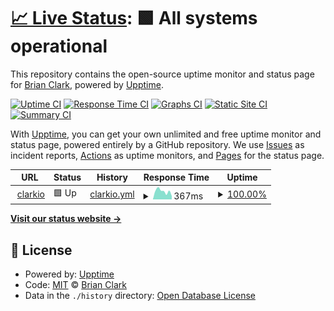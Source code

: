 # [📈 Live Status](https://clarkio.github.io/clarkio.com-uptime): <!--live status--> **🟩 All systems operational**

This repository contains the open-source uptime monitor and status page for [Brian Clark](https://www.clarkio.com), powered by [Upptime](https://github.com/upptime/upptime).

[![Uptime CI](https://github.com/clarkio/clarkio.com-uptime/workflows/Uptime%20CI/badge.svg)](https://github.com/clarkio/clarkio.com-uptime/actions?query=workflow%3A%22Uptime+CI%22)
[![Response Time CI](https://github.com/clarkio/clarkio.com-uptime/workflows/Response%20Time%20CI/badge.svg)](https://github.com/clarkio/clarkio.com-uptime/actions?query=workflow%3A%22Response+Time+CI%22)
[![Graphs CI](https://github.com/clarkio/clarkio.com-uptime/workflows/Graphs%20CI/badge.svg)](https://github.com/clarkio/clarkio.com-uptime/actions?query=workflow%3A%22Graphs+CI%22)
[![Static Site CI](https://github.com/clarkio/clarkio.com-uptime/workflows/Static%20Site%20CI/badge.svg)](https://github.com/clarkio/clarkio.com-uptime/actions?query=workflow%3A%22Static+Site+CI%22)
[![Summary CI](https://github.com/clarkio/clarkio.com-uptime/workflows/Summary%20CI/badge.svg)](https://github.com/clarkio/clarkio.com-uptime/actions?query=workflow%3A%22Summary+CI%22)

With [Upptime](https://upptime.js.org), you can get your own unlimited and free uptime monitor and status page, powered entirely by a GitHub repository. We use [Issues](https://github.com/clarkio/clarkio.com-uptime/issues) as incident reports, [Actions](https://github.com/clarkio/clarkio.com-uptime/actions) as uptime monitors, and [Pages](https://clarkio.github.io/clarkio.com-uptime) for the status page.

<!--start: status pages-->
<!-- This summary is generated by Upptime (https://github.com/upptime/upptime) -->
<!-- Do not edit this manually, your changes will be overwritten -->
<!-- prettier-ignore -->
| URL | Status | History | Response Time | Uptime |
| --- | ------ | ------- | ------------- | ------ |
| <img alt="" src="https://icons.duckduckgo.com/ip3/www.clarkio.com.ico" height="13"> [clarkio](https://www.clarkio.com) | 🟩 Up | [clarkio.yml](https://github.com/clarkio/clarkio.com-uptime/commits/HEAD/history/clarkio.yml) | <details><summary><img alt="Response time graph" src="./graphs/clarkio/response-time-week.png" height="20"> 367ms</summary><br><a href="https://clarkio.github.io/clarkio.com-uptime/history/clarkio"><img alt="Response time 386" src="https://img.shields.io/endpoint?url=https%3A%2F%2Fraw.githubusercontent.com%2Fclarkio%2Fclarkio.com-uptime%2FHEAD%2Fapi%2Fclarkio%2Fresponse-time.json"></a><br><a href="https://clarkio.github.io/clarkio.com-uptime/history/clarkio"><img alt="24-hour response time 417" src="https://img.shields.io/endpoint?url=https%3A%2F%2Fraw.githubusercontent.com%2Fclarkio%2Fclarkio.com-uptime%2FHEAD%2Fapi%2Fclarkio%2Fresponse-time-day.json"></a><br><a href="https://clarkio.github.io/clarkio.com-uptime/history/clarkio"><img alt="7-day response time 367" src="https://img.shields.io/endpoint?url=https%3A%2F%2Fraw.githubusercontent.com%2Fclarkio%2Fclarkio.com-uptime%2FHEAD%2Fapi%2Fclarkio%2Fresponse-time-week.json"></a><br><a href="https://clarkio.github.io/clarkio.com-uptime/history/clarkio"><img alt="30-day response time 342" src="https://img.shields.io/endpoint?url=https%3A%2F%2Fraw.githubusercontent.com%2Fclarkio%2Fclarkio.com-uptime%2FHEAD%2Fapi%2Fclarkio%2Fresponse-time-month.json"></a><br><a href="https://clarkio.github.io/clarkio.com-uptime/history/clarkio"><img alt="1-year response time 386" src="https://img.shields.io/endpoint?url=https%3A%2F%2Fraw.githubusercontent.com%2Fclarkio%2Fclarkio.com-uptime%2FHEAD%2Fapi%2Fclarkio%2Fresponse-time-year.json"></a></details> | <details><summary><a href="https://clarkio.github.io/clarkio.com-uptime/history/clarkio">100.00%</a></summary><a href="https://clarkio.github.io/clarkio.com-uptime/history/clarkio"><img alt="All-time uptime 100.00%" src="https://img.shields.io/endpoint?url=https%3A%2F%2Fraw.githubusercontent.com%2Fclarkio%2Fclarkio.com-uptime%2FHEAD%2Fapi%2Fclarkio%2Fuptime.json"></a><br><a href="https://clarkio.github.io/clarkio.com-uptime/history/clarkio"><img alt="24-hour uptime 100.00%" src="https://img.shields.io/endpoint?url=https%3A%2F%2Fraw.githubusercontent.com%2Fclarkio%2Fclarkio.com-uptime%2FHEAD%2Fapi%2Fclarkio%2Fuptime-day.json"></a><br><a href="https://clarkio.github.io/clarkio.com-uptime/history/clarkio"><img alt="7-day uptime 100.00%" src="https://img.shields.io/endpoint?url=https%3A%2F%2Fraw.githubusercontent.com%2Fclarkio%2Fclarkio.com-uptime%2FHEAD%2Fapi%2Fclarkio%2Fuptime-week.json"></a><br><a href="https://clarkio.github.io/clarkio.com-uptime/history/clarkio"><img alt="30-day uptime 100.00%" src="https://img.shields.io/endpoint?url=https%3A%2F%2Fraw.githubusercontent.com%2Fclarkio%2Fclarkio.com-uptime%2FHEAD%2Fapi%2Fclarkio%2Fuptime-month.json"></a><br><a href="https://clarkio.github.io/clarkio.com-uptime/history/clarkio"><img alt="1-year uptime 100.00%" src="https://img.shields.io/endpoint?url=https%3A%2F%2Fraw.githubusercontent.com%2Fclarkio%2Fclarkio.com-uptime%2FHEAD%2Fapi%2Fclarkio%2Fuptime-year.json"></a></details>

<!--end: status pages-->

[**Visit our status website →**](https://clarkio.github.io/clarkio.com-uptime)

## 📄 License

- Powered by: [Upptime](https://github.com/upptime/upptime)
- Code: [MIT](./LICENSE) © [Brian Clark](https://www.clarkio.com)
- Data in the `./history` directory: [Open Database License](https://opendatacommons.org/licenses/odbl/1-0/)
